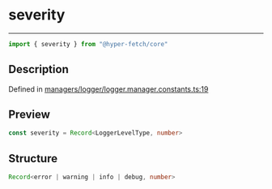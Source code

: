 

# severity

<div class="api-docs__separator" data-reactroot="">

---

</div><div class="api-docs__import" data-reactroot="">

```ts
import { severity } from "@hyper-fetch/core"
```

</div><div class="api-docs__section">

## Description

</div><div class="api-docs__description"><span class="api-docs__do-not-parse">



</span></div><p class="api-docs__definition">

Defined in [managers/logger/logger.manager.constants.ts:19](https://github.com/BetterTyped/hyper-fetch/blob/2ce105c7/packages/core/src/managers/logger/logger.manager.constants.ts#L19)

</p><div class="api-docs__section">

## Preview

</div><div class="api-docs__preview var">

```ts
const severity = Record<LoggerLevelType, number>
```

</div><div class="api-docs__section">

## Structure

</div><div class="api-docs__returns">

```ts
Record<error | warning | info | debug, number>
```

</div>